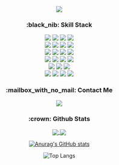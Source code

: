 <div align="center">
<img src="https://capsule-render.vercel.app/api?type=Rounded&color=auto&height=120&section=header&text=Hello%20World!&fontSize=60" />
</div>

<h3 align="center">:black_nib: Skill Stack</h3>
<div display=flex align="center">
  <img src="https://img.shields.io/badge/NEXT.JS-000000?style=flat-square&logo=NEXT.JS&logoColor=white"/>
  <img src="https://img.shields.io/badge/TYPESCRIPT-3178C6?style=flat-square&logo=TYPESCRIPT&logoColor=white"/>
  <img src="https://img.shields.io/badge/REACT-61DAFB?style=flat-square&logo=REACT&logoColor=white"/>
  <img src="https://img.shields.io/badge/JAVASCRIPT-F7DF1E?style=flat-square&logo=JAVASCRIPT&logoColor=white"/>
</div>
<div display=flex align="center">
  <img src="https://img.shields.io/badge/REDUX-764ABC?style=flat-square&logo=REDUX&logoColor=white"/>
  <img src="https://img.shields.io/badge/RECOIL-3578E5?style=flat-square&logo=RECOIL&logoColor=white"/>
  <img src="https://img.shields.io/badge/REACT QUERY-FF4154?style=flat-square&logo=REACT QUERY&logoColor=white"/>
  <img src="https://img.shields.io/badge/AXIOS-5A29E4?style=flat-square&logo=AXIOS&logoColor=white"/>
</div>
<div display=flex align="center">
  <img src="https://img.shields.io/badge/NODE.JS-5FA04E?style=flat-square&logo=NODE.JS&logoColor=white"/>
  <img src="https://img.shields.io/badge/EXPRESS-000000?style=flat-square&logo=EXPRESS&logoColor=white"/>
  <img src="https://img.shields.io/badge/PRISMA-2D3748?style=flat-square&logo=PRISMA&logoColor=white"/>
  <img src="https://img.shields.io/badge/SUPABASE-3FCF8E?style=flat-square&logo=SUPABASE&logoColor=white"/>
</div>
<div display=flex align="center">
  <img src="https://img.shields.io/badge/HTML5-E34F26?style=flat-square&logo=HTML5&logoColor=white"/>
  <img src="https://img.shields.io/badge/CSS3-1572B6?style=flat-square&logo=CSS3&logoColor=white"/>
  <img src="https://img.shields.io/badge/SASS-CC6699?style=flat-square&logo=SASS&logoColor=white"/>
  <img src="https://img.shields.io/badge/STYLED COMPONENTS-DB7093?style=flat-square&logo=STYLED COMPONENTS&logoColor=white"/>
</div>
<div display=flex align="center">
  <img src="https://img.shields.io/badge/VERCEL-000000?style=flat-square&logo=VERCEL&logoColor=white"/>
  <img src="https://img.shields.io/badge/FIREBASE-DD2C00?style=flat-square&logo=FIREBASE&logoColor=white"/>
  <img src="https://img.shields.io/badge/NETLIFY-00C7B7?style=flat-square&logo=NETLIFY&logoColor=white"/>
</div>
<div display=flex align="center">
  <img src="https://img.shields.io/badge/GIT-F05032?style=flat-square&logo=GIT&logoColor=white"/>
  <img src="https://img.shields.io/badge/GITHUB-181717?style=flat-square&logo=GITHUB&logoColor=white"/>
  <img src="https://img.shields.io/badge/FIGMA-F24E1E?style=flat-square&logo=FIGMA&logoColor=white"/>
  <img src="https://img.shields.io/badge/SLACK-4A154B?style=flat-square&logo=SLACK&logoColor=white"/>
</div>

<h3 align="center">:mailbox_with_no_mail: Contact Me</h3>
<div display=flex align="center">
  <img src="https://img.shields.io/badge/Gmail-EA4335?style=flat-square&logo=Gmail&logoColor=white"/>
</div>

<h3 align="center">:crown: Github Stats</h3>
<div display=flex align="center">
  <a href="https://github.com/anuraghazra/github-readme-stats">
    <img align="center" src="https://github-readme-stats.vercel.app/api/pin/?username=anuraghazra&repo=github-readme-stats" />
  </a>
  <a href="https://github.com/anuraghazra/convoychat">
    <img align="center" src="(https://github-readme-stats.vercel.app/api/top-langs/?username=hoon730&layout=compact&bg_color=000000" />
  </a>

  [![Anurag's GitHub stats](https://github-readme-stats.vercel.app/api?username=hoon730&theme=highcontrast&show_icons=true)](https://github.com/anuraghazra/github-readme-stats)
  
  ![Top Langs](https://github-readme-stats.vercel.app/api/top-langs/?username=hoon730&layout=compact&bg_color=000000)
</div>
    
